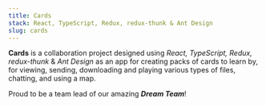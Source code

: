 ```yaml
---
title: Cards
stack: React, TypeScript, Redux, redux-thunk & Ant Design
slug: cards
---
```


**Cards** is a collaboration project designed using *React, TypeScript, Redux, redux-thunk* & *Ant Design* as an app for creating
packs of cards to learn by, for viewing, sending, downloading and playing various types of files, chatting,
and using a map.

Proud to be a team lead of our amazing ***Dream Team***!